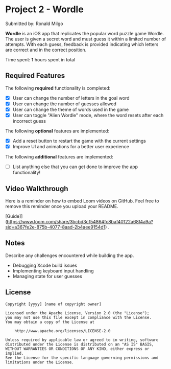 # Project 2 - Wordle

Submitted by: Ronald Milgo

**Wordle** is an iOS app that replicates the popular word puzzle game Wordle. The user is given a secret word and must guess it within a limited number of attempts. With each guess, feedback is provided indicating which letters are correct and in the correct position.


Time spent: **1** hours spent in total

## Required Features

The following **required** functionality is completed:

- [x] User can change the number of letters in the goal word
- [x] User can change the number of guesses allowed
- [x] User can change the theme of words used in the game
- [x] User can toggle "Alien Wordle" mode, where the word resets after each incorrect guess

The following **optional** features are implemented:

- [x] Add a reset button to restart the game with the current settings
- [x] Improve UI and animations for a better user experience

The following **additional** features are implemented:

- [ ] List anything else that you can get done to improve the app functionality!

## Video Walkthrough

Here is a reminder on how to embed Loom videos on GitHub. Feel free to remove this reminder once you upload your README. 

[Guide]](https://www.loom.com/share/3bcbd3cf54864fc8baf40122a68f4a9a?sid=a367fe2e-875b-4077-8aad-2b4aee9154d1) .


## Notes

Describe any challenges encountered while building the app.
- Debugging Xcode build issues
- Implementing keyboard input handling
- Managing state for user guesses
## License

    Copyright [yyyy] [name of copyright owner]

    Licensed under the Apache License, Version 2.0 (the "License");
    you may not use this file except in compliance with the License.
    You may obtain a copy of the License at

        http://www.apache.org/licenses/LICENSE-2.0

    Unless required by applicable law or agreed to in writing, software
    distributed under the License is distributed on an "AS IS" BASIS,
    WITHOUT WARRANTIES OR CONDITIONS OF ANY KIND, either express or implied.
    See the License for the specific language governing permissions and
    limitations under the License.
